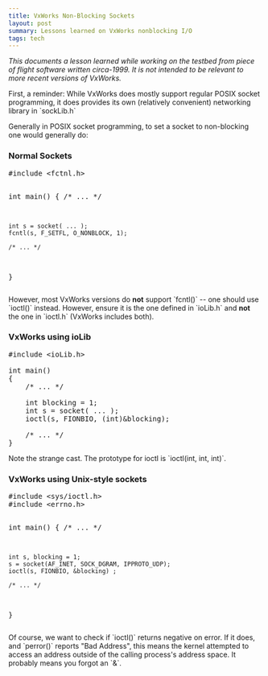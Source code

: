 ```yaml
---
title: VxWorks Non-Blocking Sockets
layout: post 
summary: Lessons learned on VxWorks nonblocking I/O
tags: tech
---
```


<p>
<em>This documents a lesson learned while working on the testbed from piece of flight software written circa-1999.
It is not intended to be relevant to more recent versions of VxWorks.</em>
</p>

<p>
First, a reminder: While VxWorks does mostly support regular POSIX socket programming, it does provides its own (relatively convenient) networking library in `sockLib.h`
</p>

<p>
Generally in POSIX socket programming, to set a socket to non-blocking one would generally do:
</p>

<h3>Normal Sockets</h3>
<pre>
#include &lt;fctnl.h&gt;

int main()
{
    /* ...  */

    int s = socket( ... );
    fcntl(s, F_SETFL, O_NONBLOCK, 1);

    /* ... */
}
</pre>

<p>
However, most VxWorks versions do <strong>not</strong> support `fcntl()` -- one should use `ioctl()` instead. However, ensure it is the one defined in `ioLib.h` and <strong>not</strong> the one in `ioctl.h` (VxWorks includes both).
</p>

<h3>VxWorks using ioLib</h3>

<pre>
#include &lt;ioLib.h&gt;

int main()
{
    /* ... */

    int blocking = 1;
    int s = socket( ... );
    ioctl(s, FIONBIO, (int)&blocking);

    /* ... */
}
</pre>

<p>
Note the strange cast. The prototype for ioctl is `ioctl(int, int, int)`.
</p>

<h3>VxWorks using Unix-style sockets</h3>
<pre>
#include &lt;sys/ioctl.h&gt;
#include &lt;errno.h&gt;

int main()
{
    /* ... */

    int s, blocking = 1;
    s = socket(AF_INET, SOCK_DGRAM, IPPROTO_UDP);
    ioctl(s, FIONBIO, &blocking) ;

    /* ... */
}
</pre>

<p>
Of course, we want to check if `ioctl()` returns negative on error. If it does, and `perror()` reports "Bad Address", this means the kernel attempted to access an address outside of the calling process's address space. It probably means you forgot an `&`. 
</p>
